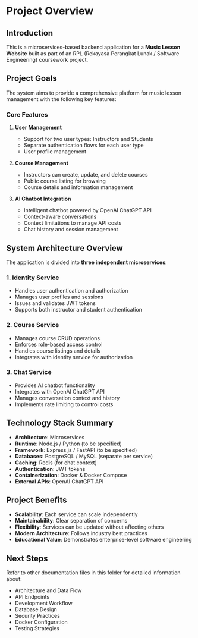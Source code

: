 # Project Overview

## Introduction
This is a microservices-based backend application for a **Music Lesson Website** built as part of an RPL (Rekayasa Perangkat Lunak / Software Engineering) coursework project.

## Project Goals
The system aims to provide a comprehensive platform for music lesson management with the following key features:

### Core Features
1. **User Management**
   - Support for two user types: Instructors and Students
   - Separate authentication flows for each user type
   - User profile management

2. **Course Management**
   - Instructors can create, update, and delete courses
   - Public course listing for browsing
   - Course details and information management

3. **AI Chatbot Integration**
   - Intelligent chatbot powered by OpenAI ChatGPT API
   - Context-aware conversations
   - Context limitations to manage API costs
   - Chat history and session management

## System Architecture Overview
The application is divided into **three independent microservices**:

### 1. Identity Service
- Handles user authentication and authorization
- Manages user profiles and sessions
- Issues and validates JWT tokens
- Supports both instructor and student authentication

### 2. Course Service
- Manages course CRUD operations
- Enforces role-based access control
- Handles course listings and details
- Integrates with identity service for authorization

### 3. Chat Service
- Provides AI chatbot functionality
- Integrates with OpenAI ChatGPT API
- Manages conversation context and history
- Implements rate limiting to control costs

## Technology Stack Summary
- **Architecture**: Microservices
- **Runtime**: Node.js / Python (to be specified)
- **Framework**: Express.js / FastAPI (to be specified)
- **Databases**: PostgreSQL / MySQL (separate per service)
- **Caching**: Redis (for chat context)
- **Authentication**: JWT tokens
- **Containerization**: Docker & Docker Compose
- **External APIs**: OpenAI ChatGPT API

## Project Benefits
- **Scalability**: Each service can scale independently
- **Maintainability**: Clear separation of concerns
- **Flexibility**: Services can be updated without affecting others
- **Modern Architecture**: Follows industry best practices
- **Educational Value**: Demonstrates enterprise-level software engineering

## Next Steps
Refer to other documentation files in this folder for detailed information about:
- Architecture and Data Flow
- API Endpoints
- Development Workflow
- Database Design
- Security Practices
- Docker Configuration
- Testing Strategies
